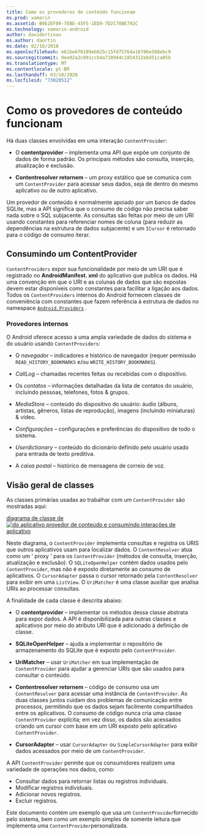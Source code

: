 ```yaml
---
title: Como os provedores de conteúdo funcionam
ms.prod: xamarin
ms.assetid: B9E2EF89-7EBE-45F5-1ED9-7D2C70BE792C
ms.technology: xamarin-android
author: davidortinau
ms.author: daortin
ms.date: 02/16/2018
ms.openlocfilehash: e61be6f0189eb825c15fd75764a16706e588ebc9
ms.sourcegitcommit: 9ee02a2c091ccb4a728944c1854312ebd51ca05b
ms.translationtype: MT
ms.contentlocale: pt-BR
ms.lasthandoff: 03/10/2020
ms.locfileid: "73020512"
---
```

# <a name="how-content-providers-work"></a>Como os provedores de conteúdo funcionam

Há duas classes envolvidas em uma interação `ContentProvider`:

- O **contentprovider** &ndash; implementa uma API que expõe um conjunto de dados de forma padrão. Os principais métodos são consulta, inserção, atualização e exclusão.

- **Contentresolver retornem** &ndash; um proxy estático que se comunica com um `ContentProvider` para acessar seus dados, seja de dentro do mesmo aplicativo ou de outro aplicativo.

Um provedor de conteúdo é normalmente apoiado por um banco de dados SQLite, mas a API significa que o consumo de código não precisa saber nada sobre o SQL subjacente. As consultas são feitas por meio de um URI usando constantes para referenciar nomes de coluna (para reduzir as dependências na estrutura de dados subjacente) e um `ICursor` é retornado para o código de consumo iterar.

## <a name="consuming-a-contentprovider"></a>Consumindo um ContentProvider

`ContentProviders` expor sua funcionalidade por meio de um URI que é registrado no **AndroidManifest. xml** do aplicativo que publica os dados. Há uma convenção em que o URI e as colunas de dados que são expostas devem estar disponíveis como constantes para facilitar a ligação aos dados. Todos os `ContentProviders` internos do Android fornecem classes de conveniência com constantes que fazem referência à estrutura de dados no namespace [`Android.Providers`](xref:Android.Provider) .

### <a name="built-in-providers"></a>Provedores internos

O Android oferece acesso a uma ampla variedade de dados do sistema e do usuário usando `ContentProviders`:

- O *navegador* &ndash; indicadores e histórico de navegador (requer permissão `READ_HISTORY_BOOKMARKS` e/ou `WRITE_HISTORY_BOOKMARKS`).

- *CallLog* &ndash; chamadas recentes feitas ou recebidas com o dispositivo.

- Os *contatos* &ndash; informações detalhadas da lista de contatos do usuário, incluindo pessoas, telefones, fotos & grupos.

- *MediaStore* &ndash; conteúdo do dispositivo do usuário: áudio (álbuns, artistas, gêneros, listas de reprodução), imagens (incluindo miniaturas) & vídeo.

- *Configurações* &ndash; configurações e preferências do dispositivo de todo o sistema.

- *Userdictionary* &ndash; conteúdo do dicionário definido pelo usuário usado para entrada de texto preditiva.

- A *caixa postal* &ndash; histórico de mensagens de correio de voz.

## <a name="classes-overview"></a>Visão geral de classes

As classes primárias usadas ao trabalhar com um `ContentProvider` são mostradas aqui:

[diagrama de classe de ![do aplicativo provedor de conteúdo e consumindo interações de aplicativo](how-it-works-images/classdiagram1.png)](how-it-works-images/classdiagram1.png#lightbox)

Neste diagrama, o `ContentProvider` implementa consultas e registra os URIS que outros aplicativos usam para localizar dados. O `ContentResolver` atua como um ' proxy ' para os `ContentProvider` (métodos de consulta, inserção, atualização e exclusão). O `SQLiteOpenHelper` contém dados usados pelo `ContentProvider`, mas não é exposto diretamente ao consumo de aplicativos.
O `CursorAdapter` passa o cursor retornado pela `ContentResolver` para exibir em uma `ListView`. O `UriMatcher` é uma classe auxiliar que analisa URIs ao processar consultas.

A finalidade de cada classe é descrita abaixo:

- O **contentprovider** &ndash; implementar os métodos dessa classe abstrata para expor dados. A API é disponibilizada para outras classes e aplicativos por meio do atributo URI que é adicionado à definição de classe.

- **SQLiteOpenHelper** &ndash; ajuda a implementar o repositório de armazenamento do SQLite que é exposto pelo `ContentProvider`.

- **UriMatcher** &ndash; usar `UriMatcher` em sua implementação de `ContentProvider` para ajudar a gerenciar URIs que são usados para consultar o conteúdo.

- **Contentresolver retornem** &ndash; código de consumo usa um `ContentResolver` para acessar uma instância de `ContentProvider`. As duas classes juntos cuidam dos problemas de comunicação entre processos, permitindo que os dados sejam facilmente compartilhados entre os aplicativos. O consumo de código nunca cria uma classe `ContentProvider` explícita; em vez disso, os dados são acessados criando um cursor com base em um URI exposto pelo aplicativo `ContentProvider`.

- **CursorAdapter** &ndash; usar `CursorAdapter` ou `SimpleCursorAdapter` para exibir dados acessados por meio de um `ContentProvider`.

A API `ContentProvider` permite que os consumidores realizem uma variedade de operações nos dados, como:

- Consultar dados para retornar listas ou registros individuais.
- Modificar registros individuais.
- Adicionar novos registros.
- Excluir registros.

Este documento contém um exemplo que usa um `ContentProvider`fornecido pelo sistema, bem como um exemplo simples de somente leitura que implementa uma `ContentProvider`personalizada.
